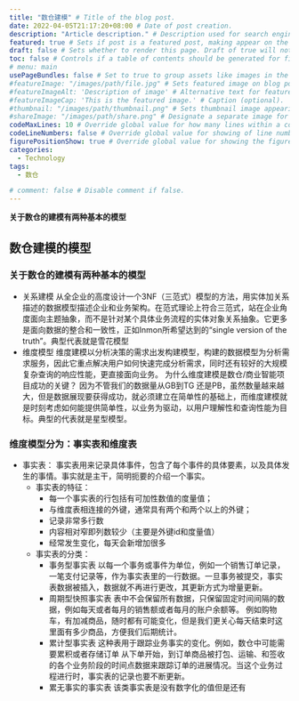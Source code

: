 ```yaml
---
title: "数仓建模" # Title of the blog post.
date: 2022-04-05T21:17:20+08:00 # Date of post creation.
description: "Article description." # Description used for search engine.
featured: true # Sets if post is a featured post, making appear on the home page side bar.
draft: false # Sets whether to render this page. Draft of true will not be rendered.
toc: false # Controls if a table of contents should be generated for first-level links automatically.
# menu: main
usePageBundles: false # Set to true to group assets like images in the same folder as this post.
#featureImage: "/images/path/file.jpg" # Sets featured image on blog post.
#featureImageAlt: 'Description of image' # Alternative text for featured image.
#featureImageCap: 'This is the featured image.' # Caption (optional).
#thumbnail: "/images/path/thumbnail.png" # Sets thumbnail image appearing inside card on homepage.
#shareImage: "/images/path/share.png" # Designate a separate image for social media sharing.
codeMaxLines: 10 # Override global value for how many lines within a code block before auto-collapsing.
codeLineNumbers: false # Override global value for showing of line numbers within code block.
figurePositionShow: true # Override global value for showing the figure label.
categories:
  - Technology
tags:
  - 数仓

# comment: false # Disable comment if false.
---
```


**关于数仓的建模有两种基本的模型**


## 数仓建模的模型

### 关于数仓的建模有两种基本的模型
- 关系建模
  从全企业的高度设计一个3NF（三范式）模型的方法，用实体加关系描述的数据模型描述企业和业务架构。在范式理论上符合三范式，站在企业角度面向主题抽象，而不是针对某个具体业务流程的实体对象关系抽象。它更多是面向数据的整合和一致性，正如Inmon所希望达到的“single version of the truth”。典型代表就是雪花模型
- 维度模型
  维度建模以分析决策的需求出发构建模型，构建的数据模型为分析需求服务，因此它重点解决用户如何快速完成分析需求，同时还有较好的大规模复杂查询的响应性能，更直接面向业务。
  为什么维度建模是数仓/商业智能项目成功的关键？
  因为不管我们的数据量从GB到TG 还是PB，虽然数量越来越大，但是数据展现要获得成功，就必须建立在简单性的基础上，而维度建模就是时刻考虑如何能提供简单性，以业务为驱动，以用户理解性和查询性能为目标。典型的代表就是星型模型。
### 维度模型分为：事实表和维度表
- 事实表：
  事实表用来记录具体事件，包含了每个事件的具体要素，以及具体发生的事情。事实就是主干，简明扼要的介绍一个事实。
  - 事实表的特征：
    - 每一个事实表的行包括有可加性数值的度量值；
    - 与维度表相连接的外键，通常具有两个和两个以上的外键；
    - 记录非常多行数
    - 内容相对窄即列数较少（主要是外键id和度量值）
    - 经常发生变化，每天会新增加很多
  - 事实表的分类：
    - 事务型事实表
      以每一个事务或事件为单位，例如一个销售订单记录，一笔支付记录等，作为事实表里的一行数据。一旦事务被提交，事实表数据被插入，数据就不再进行更改，其更新方式为增量更新。
    - 周期型快照事实表
      表中不会保留所有数据，只保留固定时间间隔的数据，例如每天或者每月的销售额或者每月的账户余额等。
      例如购物车，有加减商品，随时都有可能变化，但是我们更关心每天结束时这里面有多少商品，方便我们后期统计。
    - 累计型事实表
      这种表用于跟踪业务事实的变化。例如，数仓中可能需要累积或者存储订单 从下单开始，到订单商品被打包、运输、和签收的各个业务阶段的时间点数据来跟踪订单的进展情况。当这个业务过程进行时，事实表的记录也要不断更新。
    - 累无事实的事实表
      该类事实表是没有数字化的值但是还有
